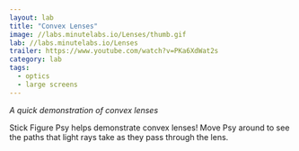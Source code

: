 ```yaml
---
layout: lab
title: "Convex Lenses"
image: //labs.minutelabs.io/Lenses/thumb.gif
lab: //labs.minutelabs.io/Lenses
trailer: https://www.youtube.com/watch?v=PKa6XdWat2s
category: lab
tags:
  - optics
  - large screens
---
```


*A quick demonstration of convex lenses*

Stick Figure Psy helps demonstrate convex lenses! Move Psy around to see the paths that light rays take as they pass through the lens.
